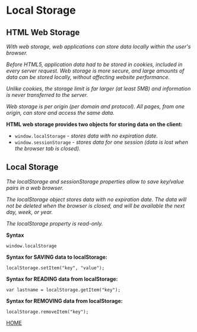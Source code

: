 # **Local Storage**

## **HTML Web Storage**

*With web storage, web applications can store data locally within the user's browser.*

*Before HTML5, application data had to be stored in cookies, included in every server request. Web storage is more secure, and large amounts of data can be stored locally, without affecting website performance.*

*Unlike cookies, the storage limit is far larger (at least 5MB) and information is never transferred to the server.*

*Web storage is per origin (per domain and protocol). All pages, from one origin, can store and access the same data.*

**HTML web storage provides two objects for storing data on the client:**

* `window.localStorage` - *stores data with no expiration date.*
* `window.sessionStorage` - *stores data for one session (data is lost when the browser tab is closed).*

## **Local Storage**

*The localStorage and sessionStorage properties allow to save key/value pairs in a web browser.*

*The localStorage object stores data with no expiration date. The data will not be deleted when the browser is closed, and will be available the next day, week, or year.*

*The localStorage property is read-only.*

**Syntax**

`window.localStorage`

**Syntax for SAVING data to localStorage:**

`localStorage.setItem("key", "value");`

**Syntax for READING data from localStorage:**

`var lastname = localStorage.getItem("key");`

**Syntax for REMOVING data from localStorage:**

`localStorage.removeItem("key");`


[HOME](https://malkhaleel88.github.io/reading-notes)